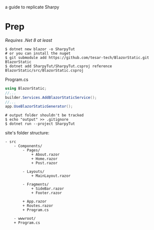 a guide to replicate Sharpy

# Prep

*Requires .Net 8 at least*

```shell
$ dotnet new blazor -o SharpyTut
# or you can install the nuget
$ git submodule add https://github.com/tesar-tech/BlazorStatic.git BlazorStatic
$ dotnet add SharpyTut/SharpyTut.csproj reference BlazorStatic/src/BlazorStatic.csproj 
```

Program.cs

```cs
using BlazorStatic;
//...
builder.Services.AddBlazorStaticService();
//...
app.UseBlazorStaticGenerator();
```

```shell
# output folder shouldn't be tracked
$ echo "output" >> .gitignore
$ dotnet run --project SharpyTut
```

site's folder structure:

```
- src
    - Components/
        - Pages/
            + About.razor
            + Home.razor
            + Post.razor

        - Layouts/
            + MainLayout.razor

        - Fragments/
            + SideBar.razor
            + Footer.razor

        + App.razor
        + Routes.razor
        + Program.cs

    - wwwroot/
    + Program.cs
```
